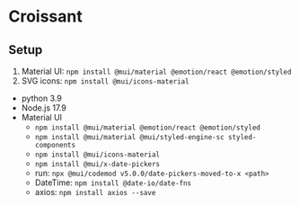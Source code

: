 # Croissant

## Setup
1. Material UI: `npm install @mui/material @emotion/react @emotion/styled`
2. SVG icons: `npm install @mui/icons-material`


- python 3.9
- Node.js 17.9
- Material UI
    - `npm install @mui/material @emotion/react @emotion/styled`
    - `npm install @mui/material @mui/styled-engine-sc styled-components`
    - `npm install @mui/icons-material`
    - `npm install @mui/x-date-pickers`
    - run: `npx @mui/codemod v5.0.0/date-pickers-moved-to-x <path>`
    - DateTime: `npm install @date-io/date-fns`
    - axios: `npm install axios --save`
